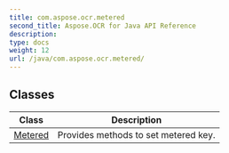 ```yaml
---
title: com.aspose.ocr.metered
second_title: Aspose.OCR for Java API Reference
description: 
type: docs
weight: 12
url: /java/com.aspose.ocr.metered/
---
```



## Classes

| Class | Description |
| --- | --- |
| [Metered](../com.aspose.ocr.metered/metered/) | Provides methods to set metered key. |
